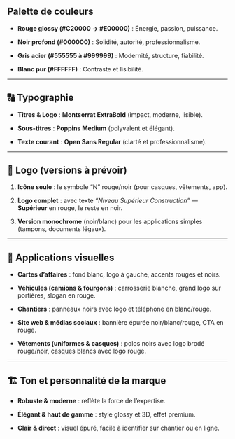 ##  **Palette de couleurs**

* **Rouge glossy (\#C20000 → \#E00000)** : Énergie, passion, puissance.

* **Noir profond (\#000000)** : Solidité, autorité, professionnalisme.

* **Gris acier (\#555555 à \#999999)** : Modernité, structure, fiabilité.

* **Blanc pur (\#FFFFFF)** : Contraste et lisibilité.

---

## **🔠 Typographie**

* **Titres & Logo** : **Montserrat ExtraBold** (impact, moderne, lisible).

* **Sous-titres** : **Poppins Medium** (polyvalent et élégant).

* **Texte courant** : **Open Sans Regular** (clarté et professionnalisme).

---

## **🔰 Logo (versions à prévoir)**

1. **Icône seule** : le symbole “N” rouge/noir (pour casques, vêtements, app).

2. **Logo complet** : avec texte *“Niveau Supérieur Construction”* — **Supérieur** en rouge, le reste en noir.

3. **Version monochrome** (noir/blanc) pour les applications simples (tampons, documents légaux).

---

## **📱 Applications visuelles**

* **Cartes d’affaires** : fond blanc, logo à gauche, accents rouges et noirs.

* **Véhicules (camions & fourgons)** : carrosserie blanche, grand logo sur portières, slogan en rouge.

* **Chantiers** : panneaux noirs avec logo et téléphone en blanc/rouge.

* **Site web & médias sociaux** : bannière épurée noir/blanc/rouge, CTA en rouge.

* **Vêtements (uniformes & casques)** : polos noirs avec logo brodé rouge/noir, casques blancs avec logo rouge.

---

## **🏗️ Ton et personnalité de la marque**

* **Robuste & moderne** : reflète la force de l’expertise.

* **Élégant & haut de gamme** : style glossy et 3D, effet premium.

* **Clair & direct** : visuel épuré, facile à identifier sur chantier ou en ligne.

